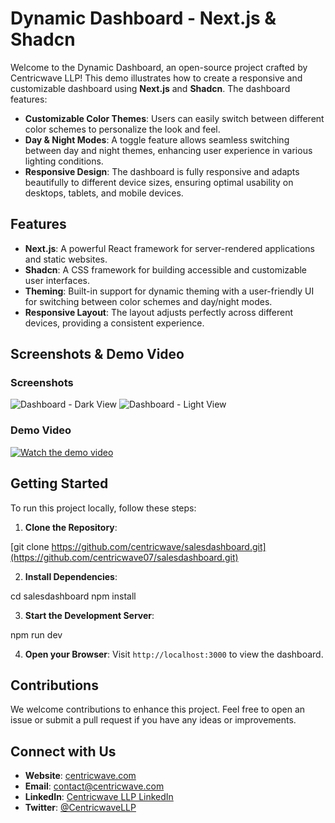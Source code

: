 # Dynamic Dashboard - Next.js & Shadcn

Welcome to the Dynamic Dashboard, an open-source project crafted by Centricwave LLP! This demo illustrates how to create a responsive and customizable dashboard using **Next.js** and **Shadcn**. The dashboard features:

- **Customizable Color Themes**: Users can easily switch between different color schemes to personalize the look and feel.
- **Day & Night Modes**: A toggle feature allows seamless switching between day and night themes, enhancing user experience in various lighting conditions.
- **Responsive Design**: The dashboard is fully responsive and adapts beautifully to different device sizes, ensuring optimal usability on desktops, tablets, and mobile devices.

## Features

- **Next.js**: A powerful React framework for server-rendered applications and static websites.
- **Shadcn**: A CSS framework for building accessible and customizable user interfaces.
- **Theming**: Built-in support for dynamic theming with a user-friendly UI for switching between color schemes and day/night modes.
- **Responsive Layout**: The layout adjusts perfectly across different devices, providing a consistent experience.

## Screenshots & Demo Video

### Screenshots
![Dashboard - Dark View](https://ik.imagekit.io/cw/Git/dark-default-theme.png?updatedAt=1722689360500)
![Dashboard - Light View](https://ik.imagekit.io/cw/Git/192-168-1-5-3000.png?updatedAt=1722689360320)

### Demo Video
[![Watch the demo video](https://img.youtube.com/vi/abc123/0.jpg)](https://www.youtube.com/watch?v=4H6P3Y6c1nc)

## Getting Started

To run this project locally, follow these steps:

1. **Clone the Repository**:

[git clone https://github.com/centricwave/salesdashboard.git](https://github.com/centricwave07/salesdashboard.git)

2. **Install Dependencies**:

cd salesdashboard
npm install

3. **Start the Development Server**:

npm run dev

4. **Open your Browser**: Visit `http://localhost:3000` to view the dashboard.

## Contributions

We welcome contributions to enhance this project. Feel free to open an issue or submit a pull request if you have any ideas or improvements.


## Connect with Us
- **Website**: [centricwave.com](https://centricwave.com)
- **Email**: [contact@centricwave.com](mailto:info@centricwave.com)
- **LinkedIn**: [Centricwave LLP LinkedIn](https://www.linkedin.com/company/centricwave)
- **Twitter**: [@CentricwaveLLP](https://x.com/centricwavedevs)

